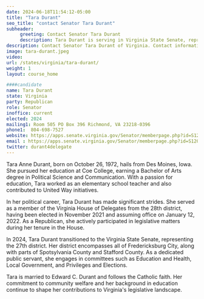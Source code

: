 ```yaml
---
date: 2024-06-18T11:54:12-05:00
title: "Tara Durant"
seo_title: "contact Senator Tara Durant"
subheader:
     greeting: Contact Senator Tara Durant
     description: Tara Durant is serving in Virginia State Senate, representing the 27th district. Her district encompasses all of Fredericksburg City, along with parts of Spotsylvania County and Stafford County.
description: Contact Senator Tara Durant of Virginia. Contact information for Tara Durant includes email address, phone number, and mailing address.
image: tara-durant.jpeg
video:
url: /states/virginia/tara-durant/
weight: 1
layout: course_home

####candidate
name: Tara Durant
state: Virginia
party: Republican
role: Senator
inoffice: current
elected: 2024
mailing1: Room 505 PO Box 396 Richmond, VA 23218-0396
phone1:  804-698-7527
website: https://apps.senate.virginia.gov/Senator/memberpage.php?id=S120/
email : https://apps.senate.virginia.gov/Senator/memberpage.php?id=S120/
twitter: durant4delegate
---
```

Tara Anne Durant, born on October 26, 1972, hails from Des Moines, Iowa. She pursued her education at Coe College, earning a Bachelor of Arts degree in Political Science and Communication. With a passion for education, Tara worked as an elementary school teacher and also contributed to United Way initiatives.

In her political career, Tara Durant has made significant strides. She served as a member of the Virginia House of Delegates from the 28th district, having been elected in November 2021 and assuming office on January 12, 2022. As a Republican, she actively participated in legislative matters during her tenure in the House.

In 2024, Tara Durant transitioned to the Virginia State Senate, representing the 27th district. Her district encompasses all of Fredericksburg City, along with parts of Spotsylvania County and Stafford County. As a dedicated public servant, she engages in committees such as Education and Health, Local Government, and Privileges and Elections.

Tara is married to Edward C. Durant and follows the Catholic faith. Her commitment to community welfare and her background in education continue to shape her contributions to Virginia's legislative landscape.

